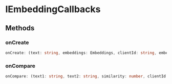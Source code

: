 # IEmbeddingCallbacks

## Methods

### onCreate

```ts
onCreate: (text: string, embeddings: Embeddings, clientId: string, embeddingName: string) => void
```

### onCompare

```ts
onCompare: (text1: string, text2: string, similarity: number, clientId: string, embeddingName: string) => void
```
